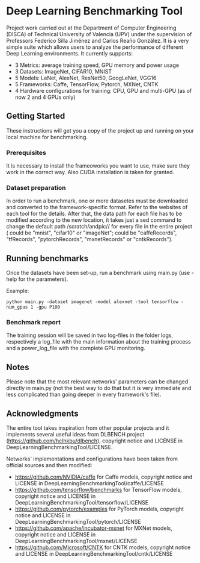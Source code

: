 # Deep Learning Benchmarking Tool

Project work carried out at the Department of Computer Engineering (DISCA) of Technical University of Valencia (UPV) under the supervision of Professors Federico Silla Jiménez and Carlos Reaño González. It is a very simple suite which allows users to analyze the performance of different Deep Learning environments. It currently supports:

*  3 Metrics: average training speed, GPU memory and power usage
*  3 Datasets: ImageNet, CIFAR10, MNIST
*  5 Models: LeNet, AlexNet, ResNet50, GoogLeNet, VGG16
*  5 Frameworks: Caffe, TensorFlow, Pytorch, MXNet, CNTK
*  4 Hardware configurations for training: CPU, GPU and multi-GPU (as of now 2 and 4 GPUs only)

## Getting Started

These instructions will get you a copy of the project up and running on your local machine for benchmarking.

### Prerequisites

It is necessary to install the frameoworks you want to use, make sure they work in the correct way. Also CUDA installation is taken for granted.

### Dataset preparation

In order to run a benchmark, one or more datasetes must be downloaded and converted to the framework-specific format. Refer to the websites of each tool for the details. After that, the data path for each file has to be modified according to the new location, it takes just a sed command to change the default path /scratch/andpic/<datasetName>/<frameworkRecords> for every file in the entire project (<datasetName> could be "mnist", "cifar10" or "imageNet"; <frameworkRecords> could be "caffeRecords", "tfRecords", "pytorchRecords", "mxnetRecords" or "cntkRecords").
  
## Running benchmarks

Once the datasets have been set-up, run a benchmark using main.py (use -help for the parameters). 

Example:

```
python main.py -dataset imagenet -model alexnet -tool tensorflow -num_gpus 1 -gpu P100
```

### Benchmark report

The training session will be saved in two log-files in the folder logs, respectively a log_file with the main information about the training process and a power_log_file with the complete GPU monitoring.

## Notes

Please note that the most relevant networks' parameters can be changed directly in main.py (not the best way to do that but it is very immediate and less complicated than going deeper in every framework's file).

## Acknowledgments

The entire tool takes inspiration from other popular projects and it implements several useful ideas from DLBENCH project (https://github.com/hclhkbu/dlbench), copyright notice and LICENSE in DeepLearningBenchmarkingTool/LICENSE.

Networks' implementations and configurations have been taken from official sources and then modified:

*  https://github.com/NVIDIA/caffe for Caffe models, copyright notice and LICENSE in DeepLearningBenchmarkingTool/caffe/LICENSE
*  https://github.com/tensorflow/benchmarks for TensorFlow models, copyright notice and LICENSE in DeepLearningBenchmarkingTool/tensorflow/LICENSE
*  https://github.com/pytorch/examples for PyTorch models, copyright notice and LICENSE in DeepLearningBenchmarkingTool/pytorch/LICENSE
*  https://github.com/apache/incubator-mxnet for MXNet models, copyright notice and LICENSE in DeepLearningBenchmarkingTool/mxnet/LICENSE
*  https://github.com/Microsoft/CNTK for CNTK models, copyright notice and LICENSE in DeepLearningBenchmarkingTool/cntk/LICENSE
